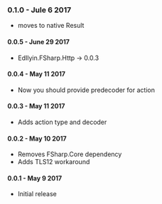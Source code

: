 ### 0.1.0 - Jule 6 2017
* moves to native Result

#### 0.0.5 - June 29 2017
* EdIlyin.FSharp.Http -> 0.0.3

#### 0.0.4 - May 11 2017
* Now you should provide predecoder for action

#### 0.0.3 - May 11 2017
* Adds action type and decoder

#### 0.0.2 - May 10 2017
* Removes FSharp.Core dependency
* Adds TLS12 workaround

#### 0.0.1 - May 9 2017
* Initial release
